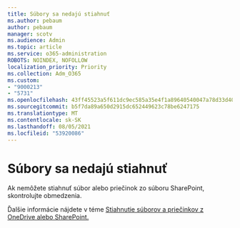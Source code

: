 ```yaml
---
title: Súbory sa nedajú stiahnuť
ms.author: pebaum
author: pebaum
manager: scotv
ms.audience: Admin
ms.topic: article
ms.service: o365-administration
ROBOTS: NOINDEX, NOFOLLOW
localization_priority: Priority
ms.collection: Adm_O365
ms.custom:
- "9000213"
- "5731"
ms.openlocfilehash: 43ff45523a5f611dc9ec585a35e4f1a89640540047a78d33d40629e6525c6927
ms.sourcegitcommit: b5f7da89a650d2915dc652449623c78be6247175
ms.translationtype: MT
ms.contentlocale: sk-SK
ms.lasthandoff: 08/05/2021
ms.locfileid: "53920086"
---
```

# <a name="unable-to-download-files"></a>Súbory sa nedajú stiahnuť

Ak nemôžete stiahnuť súbor alebo priečinok zo súboru SharePoint, skontrolujte obmedzenia.

Ďalšie informácie nájdete v téme [Stiahnutie súborov a priečinkov z OneDrive alebo SharePoint.](https://support.office.com/article/download-files-and-folders-from-onedrive-or-sharepoint-5c7397b7-19c7-4893-84fe-d02e8fa5df05)
